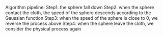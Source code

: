 Algorithm pipeline:
Step1: the sphere fall down
Step2: when the sphere contact the cloth, the speed of the sphere descends according to the Gaussian function
Step3: when the speed of the sphere is close to 0, we reverse the process above
Step4: when the sphere leave the cloth, we consider the physical process again
